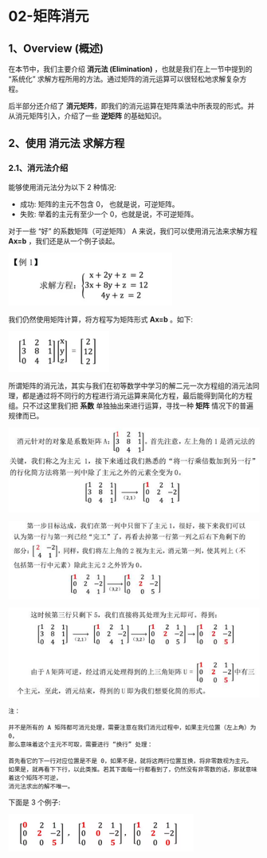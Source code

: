 # 02-矩阵消元

## 1、Overview (概述)

在本节中，我们主要介绍 <b>消元法 (Elimination)</b> ，也就是我们在上一节中提到的 “系统化” 求解方程所用的方法。通过矩阵的消元运算可以很轻松地求解复杂方程。

后半部分还介绍了 <b>消元矩阵</b>，即我们的消元运算在矩阵乘法中所表现的形式。并从消元矩阵引入，介绍了一些 <b>逆矩阵</b> 的基础知识。

## 2、使用 消元法 求解方程

### 2.1、消元法介绍

能够使用消元法分为以下 2 种情况: 
* 成功: 矩阵的主元不包含 0， 也就是说，可逆矩阵。
* 失败: 举着的主元有至少一个 0，也就是说，不可逆矩阵。

对于一些 “好” 的系数矩阵（可逆矩阵） A 来说，我们可以使用消元法来求解方程 <b>Ax=b</b> ，我们还是从一个例子谈起。

![例一三元方程组](/images/02/LA_2_1.png)

我们仍然使用矩阵计算，将方程写为矩阵形式 <b>Ax=b</b> 。如下: 

![三维矩阵](/images/02/LA_2_2.png)

所谓矩阵的消元法，其实与我们在初等数学中学习的解二元一次方程组的消元法同理，都是通过将不同行的方程进行消元运算来简化方程，最后能得到简化的方程组。只不过这里我们把 <b>系数</b> 单独抽出来进行运算，寻找一种 <b>矩阵</b> 情况下的普遍规律而已。

![系数矩阵消元1](/images/02/LA_2_3.jpg)

![系数矩阵消元2](/images/02/LA_2_4.jpg)

![系数矩阵消元3](/images/02/LA_2_5.jpg)

```
注：

并不是所有的 A 矩阵都可消元处理，需要注意在我们消元过程中，如果主元位置（左上角）为 0，
那么意味着这个主元不可取，需要进行 “换行” 处理：

首先看它的下一行对应位置是不是 0，如果不是，就将这两行位置互换，将非零数视为主元。
如果是，就再看下下行，以此类推。若其下面每一行都看到了，仍然没有非零数的话，那就意味着这个矩阵不可逆，
消元法求出的解不唯一。
```

下面是 3 个例子: 

![3 个例子](/images/02/LA_2_6.png)
